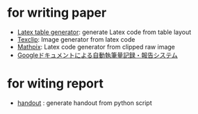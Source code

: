 
# for writing paper
- [Latex table generator](http://www.tablesgenerator.com/): generate Latex code from table layout
- [Texclip](https://texclip.marutank.net/): Image generator from latex code
- [Mathpix](https://mathpix.com/): Latex code generator from clipped raw image 
- [Googleドキュメントによる自動執筆量記録・報告システム](https://kunisatolab.github.io/main/how-to-google-doc.html)  

# for witing report
- [handout](https://github.com/danijar/handout) : generate handout from python script  
